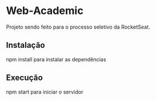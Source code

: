 # Web-Academic
Projeto sendo feito para o processo seletivo da RocketSeat.
## Instalação
npm install para instalar as dependências
## Execução
npm start para iniciar o servidor
